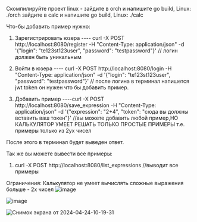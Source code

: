 
Скомпилируйте проект linux - зайдите в orch и напишите go build, Linux: ./orch
                             зайдите в calc и напишите go build, Linux: ./calс
                                      

Что-бы добавить пример нужно:

1) Зарегистрировать юзера ---- curl -X POST http://localhost:8080/register -H "Content-Type: application/json" -d '{"login": "te123st123user", "password": "testpassword"}' // логин должен быть уникальным
  
2) Войти в юзера ---- curl -X POST http://localhost:8080/login -H "Content-Type: application/json" -d '{"login": "te123st123user", "password": "testpassword"}' // после логина в терминал напишется jwt token он нужен что бы добавить пример.

3) Добавить пример ----curl -X POST http://localhost:8080/save_expression -H "Content-Type: application/json" -d '{"expression": "2+4", "token": "сюда вы должны вставить ваш токен"}'
 //вы можете добавить любой пример,НО КАЛЬКУЛЯТОР УМЕЕТ РЕШАТЬ ТОЛЬКО ПРОСТЫЕ ПРИМЕРЫ т.е. примеры только из 2ух чисел

После этого в терминал будет выведен ответ.



Так же вы можете вывести все примеры:

1) curl -X POST http://localhost:8080/list_expressions //выводит все примеры





Ограничения:
Калькулятор не умеет вычислять сложные выражения больше - 2х чисел
![image](https://github.com/bronlk/Calc/assets/71665828/ef15bf19-41b3-4bf1-9b69-2fad82b66c8c)

![image](https://github.com/bronlk/Calc/assets/71665828/7bf68fb8-cdf6-4a58-aa57-b388019a184e)

![Снимок экрана от 2024-04-24-10-19-31](https://github.com/bronlk/Calc/assets/71665828/3de72c57-59c5-4ab1-bd34-4708bf00f6f6)
